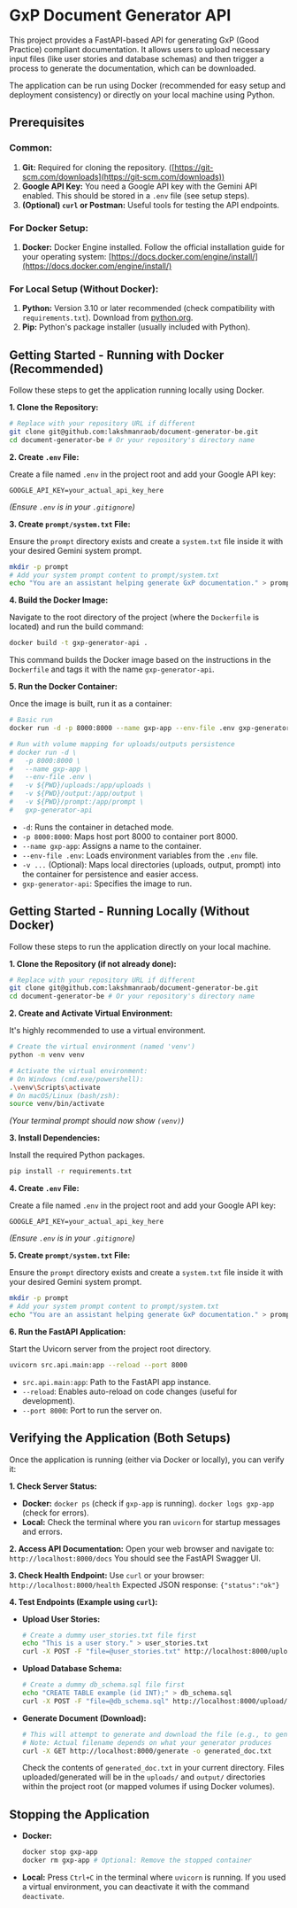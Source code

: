 # GxP Document Generator API

This project provides a FastAPI-based API for generating GxP (Good Practice) compliant documentation. It allows users to upload necessary input files (like user stories and database schemas) and then trigger a process to generate the documentation, which can be downloaded.

The application can be run using Docker (recommended for easy setup and deployment consistency) or directly on your local machine using Python.

## Prerequisites

### Common:
1.  **Git:** Required for cloning the repository. ([https://git-scm.com/downloads](https://git-scm.com/downloads))
2.  **Google API Key:** You need a Google API key with the Gemini API enabled. This should be stored in a `.env` file (see setup steps).
3.  **(Optional) `curl` or Postman:** Useful tools for testing the API endpoints.

### For Docker Setup:
1.  **Docker:** Docker Engine installed. Follow the official installation guide for your operating system: [https://docs.docker.com/engine/install/](https://docs.docker.com/engine/install/)

### For Local Setup (Without Docker):
1.  **Python:** Version 3.10 or later recommended (check compatibility with `requirements.txt`). Download from [python.org](https://www.python.org/).
2.  **Pip:** Python's package installer (usually included with Python).

## Getting Started - Running with Docker (Recommended)

Follow these steps to get the application running locally using Docker.

**1. Clone the Repository:**

```bash
# Replace with your repository URL if different
git clone git@github.com:lakshmanraob/document-generator-be.git
cd document-generator-be # Or your repository's directory name
```

**2. Create `.env` File:**

Create a file named `.env` in the project root and add your Google API key:
```.env
GOOGLE_API_KEY=your_actual_api_key_here
```
*(Ensure `.env` is in your `.gitignore`)*

**3. Create `prompt/system.txt` File:**

Ensure the `prompt` directory exists and create a `system.txt` file inside it with your desired Gemini system prompt.

```bash
mkdir -p prompt
# Add your system prompt content to prompt/system.txt
echo "You are an assistant helping generate GxP documentation." > prompt/system.txt
```

**4. Build the Docker Image:**

Navigate to the root directory of the project (where the `Dockerfile` is located) and run the build command:

```bash
docker build -t gxp-generator-api .
```

This command builds the Docker image based on the instructions in the `Dockerfile` and tags it with the name `gxp-generator-api`.

**5. Run the Docker Container:**

Once the image is built, run it as a container:

```bash
# Basic run
docker run -d -p 8000:8000 --name gxp-app --env-file .env gxp-generator-api

# Run with volume mapping for uploads/outputs persistence
# docker run -d \
#   -p 8000:8000 \
#   --name gxp-app \
#   --env-file .env \
#   -v ${PWD}/uploads:/app/uploads \
#   -v ${PWD}/output:/app/output \
#   -v ${PWD}/prompt:/app/prompt \
#   gxp-generator-api
```

*   `-d`: Runs the container in detached mode.
*   `-p 8000:8000`: Maps host port 8000 to container port 8000.
*   `--name gxp-app`: Assigns a name to the container.
*   `--env-file .env`: Loads environment variables from the `.env` file.
*   `-v ...` (Optional): Maps local directories (uploads, output, prompt) into the container for persistence and easier access.
*   `gxp-generator-api`: Specifies the image to run.

## Getting Started - Running Locally (Without Docker)

Follow these steps to run the application directly on your local machine.

**1. Clone the Repository (if not already done):**

```bash
# Replace with your repository URL if different
git clone git@github.com:lakshmanraob/document-generator-be.git
cd document-generator-be # Or your repository's directory name
```

**2. Create and Activate Virtual Environment:**

It's highly recommended to use a virtual environment.

```bash
# Create the virtual environment (named 'venv')
python -m venv venv

# Activate the virtual environment:
# On Windows (cmd.exe/powershell):
.\venv\Scripts\activate
# On macOS/Linux (bash/zsh):
source venv/bin/activate
```
*(Your terminal prompt should now show `(venv)`)*

**3. Install Dependencies:**

Install the required Python packages.

```bash
pip install -r requirements.txt
```

**4. Create `.env` File:**

Create a file named `.env` in the project root and add your Google API key:
```.env
GOOGLE_API_KEY=your_actual_api_key_here
```
*(Ensure `.env` is in your `.gitignore`)*

**5. Create `prompt/system.txt` File:**

Ensure the `prompt` directory exists and create a `system.txt` file inside it with your desired Gemini system prompt.

```bash
mkdir -p prompt
# Add your system prompt content to prompt/system.txt
echo "You are an assistant helping generate GxP documentation." > prompt/system.txt
```

**6. Run the FastAPI Application:**

Start the Uvicorn server from the project root directory.

```bash
uvicorn src.api.main:app --reload --port 8000
```

*   `src.api.main:app`: Path to the FastAPI app instance.
*   `--reload`: Enables auto-reload on code changes (useful for development).
*   `--port 8000`: Port to run the server on.

## Verifying the Application (Both Setups)

Once the application is running (either via Docker or locally), you can verify it:

**1. Check Server Status:**
*   **Docker:** `docker ps` (check if `gxp-app` is running). `docker logs gxp-app` (check for errors).
*   **Local:** Check the terminal where you ran `uvicorn` for startup messages and errors.

**2. Access API Documentation:**
Open your web browser and navigate to: `http://localhost:8000/docs`
You should see the FastAPI Swagger UI.

**3. Check Health Endpoint:**
Use `curl` or your browser: `http://localhost:8000/health`
Expected JSON response: `{"status":"ok"}`

**4. Test Endpoints (Example using `curl`):**

*   **Upload User Stories:**
    ```bash
    # Create a dummy user_stories.txt file first
    echo "This is a user story." > user_stories.txt
    curl -X POST -F "file=@user_stories.txt" http://localhost:8000/upload/userstories
    ```

*   **Upload Database Schema:**
    ```bash
    # Create a dummy db_schema.sql file first
    echo "CREATE TABLE example (id INT);" > db_schema.sql
    curl -X POST -F "file=@db_schema.sql" http://localhost:8000/upload/databaseschema
    ```

*   **Generate Document (Download):**
    ```bash
    # This will attempt to generate and download the file (e.g., to generated_doc.txt)
    # Note: Actual filename depends on what your generator produces
    curl -X GET http://localhost:8000/generate -o generated_doc.txt
    ```
    Check the contents of `generated_doc.txt` in your current directory. Files uploaded/generated will be in the `uploads/` and `output/` directories within the project root (or mapped volumes if using Docker volumes).

## Stopping the Application

*   **Docker:**
    ```bash
    docker stop gxp-app
    docker rm gxp-app # Optional: Remove the stopped container
    ```
*   **Local:**
    Press `Ctrl+C` in the terminal where `uvicorn` is running. If you used a virtual environment, you can deactivate it with the command `deactivate`.